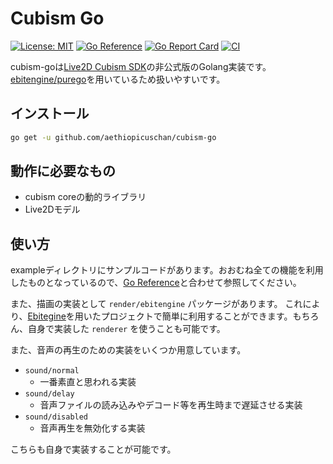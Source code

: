 # Cubism Go

[![License: MIT](https://img.shields.io/badge/License-MIT-brightgreen?style=flat-square)](/LICENSE)
[![Go Reference](https://pkg.go.dev/badge/github.com/aethiopicuschan/cubism-go.svg)](https://pkg.go.dev/github.com/aethiopicuschan/cubism-go)
[![Go Report Card](https://goreportcard.com/badge/github.com/aethiopicuschan/cubism-go)](https://goreportcard.com/report/github.com/aethiopicuschan/cubism-go)
[![CI](https://github.com/aethiopicuschan/cubism-go/actions/workflows/ci.yaml/badge.svg)](https://github.com/aethiopicuschan/cubism-go/actions/workflows/ci.yaml)

cubism-goは[Live2D Cubism SDK](https://www.live2d.com/sdk/about/)の非公式版のGolang実装です。[ebitengine/purego](https://github.com/ebitengine/purego)を用いているため扱いやすいです。

## インストール

```bash
go get -u github.com/aethiopicuschan/cubism-go
```

## 動作に必要なもの

- cubism coreの動的ライブラリ
- Live2Dモデル

## 使い方

exampleディレクトリにサンプルコードがあります。おおむね全ての機能を利用したものとなっているので、[Go Reference](https://pkg.go.dev/github.com/aethiopicuschan/cubism-go)と合わせて参照してください。

また、描画の実装として `render/ebitengine` パッケージがあります。
これにより、[Ebitegine](https://ebitengine.org/)を用いたプロジェクトで簡単に利用することができます。もちろん、自身で実装した `renderer` を使うことも可能です。

また、音声の再生のための実装をいくつか用意しています。

- `sound/normal`
  - 一番素直と思われる実装
- `sound/delay`
  - 音声ファイルの読み込みやデコード等を再生時まで遅延させる実装
- `sound/disabled`
  - 音声再生を無効化する実装

こちらも自身で実装することが可能です。

